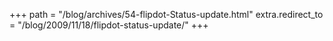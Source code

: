 +++
path = "/blog/archives/54-flipdot-Status-update.html"
extra.redirect_to = "/blog/2009/11/18/flipdot-status-update/"
+++
